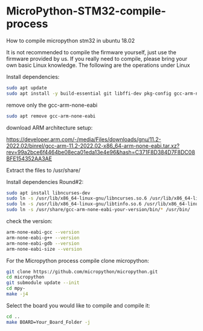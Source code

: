 # MicroPython-STM32-compile-process
How to compile micropython stm32 in ubuntu 18.02 

It is not recommended to compile the firmware yourself, just use the firmware provided by us. If you really need to compile, please bring your own basic Linux knowledge. The following are the operations under Linux

Install dependencies:
``` sh
sudo apt update
sudo apt install -y build-essential git libffi-dev pkg-config gcc-arm-none-eabi binutils-arm-none-eabi libnewlib-arm-none-eabi python3
```
remove only the gcc-arm-none-eabi
``` sh
sudo apt remove gcc-arm-none-eabi
```
download ARM architecture setup:

https://developer.arm.com/-/media/Files/downloads/gnu/11.2-2022.02/binrel/gcc-arm-11.2-2022.02-x86_64-arm-none-eabi.tar.xz?rev=99a2bce6f4464be08eca01eda13e4e96&hash=C371F8D384D7F8DC08BFE154352AA3AE

Extract the files to /usr/share/

Install dependencies Round#2:
``` sh
sudo apt install libncurses-dev
sudo ln -s /usr/lib/x86_64-linux-gnu/libncurses.so.6 /usr/lib/x86_64-linux-gnu/libncurses.so.5
sudo ln -s /usr/lib/x86_64-linux-gnu/libtinfo.so.6 /usr/lib/x86_64-linux-gnu/libtinfo.so.5
sudo ln -s /usr/share/gcc-arm-none-eabi-your-version/bin/* /usr/bin/
```
check the version:
``` sh
arm-none-eabi-gcc --version
arm-none-eabi-g++ --version
arm-none-eabi-gdb --version
arm-none-eabi-size --version
```
For the Micropython process compile 
clone micropython:
``` sh
git clone https://github.com/micropython/micropython.git
cd micropython
git submodule update --init
cd mpy-
make -j4
```
Select the board you would like to compile and compile it:

``` sh
cd ..
make BOARD=Your_Board_Folder -j
```
